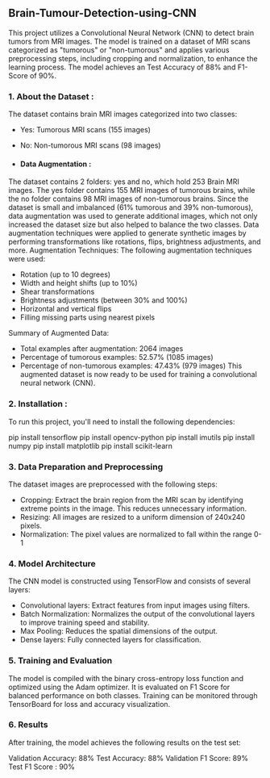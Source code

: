 ## Brain-Tumour-Detection-using-CNN

This project utilizes a Convolutional Neural Network (CNN) to detect brain tumors from MRI images. The model is trained on a dataset of MRI scans categorized as "tumorous" or "non-tumorous" and applies various preprocessing steps, including cropping and normalization, to enhance the learning process. The model achieves an Test Accuracy of 88% and F1-Score of 90%.

### 1. About the Dataset : 
The dataset contains brain MRI images categorized into two classes:
* Yes: Tumorous MRI scans (155 images)
* No: Non-tumorous MRI scans (98 images)

* #### Data Augmentation : 

The dataset contains 2 folders: yes and no, which hold 253 Brain MRI images. The yes folder contains 155 MRI images of tumorous brains, while the no folder contains 98 MRI images of non-tumorous brains. Since the dataset is small and imbalanced (61% tumorous and 39% non-tumorous), data augmentation was used to generate additional images, which not only increased the dataset size but also helped to balance the two classes. Data augmentation techniques were applied to generate synthetic images by performing transformations like rotations, flips, brightness adjustments, and more. 
Augmentation Techniques:
The following augmentation techniques were used:

* Rotation (up to 10 degrees)
* Width and height shifts (up to 10%)
* Shear transformations
* Brightness adjustments (between 30% and 100%)
* Horizontal and vertical flips
* Filling missing parts using nearest pixels

Summary of Augmented Data:
* Total examples after augmentation: 2064 images
* Percentage of tumorous examples: 52.57% (1085 images)
* Percentage of non-tumorous examples: 47.43% (979 images)
This augmented dataset is now ready to be used for training a convolutional neural network (CNN).

### 2. Installation : 
To run this project, you'll need to install the following dependencies:

pip install tensorflow
pip install opencv-python
pip install imutils
pip install numpy
pip install matplotlib
pip install scikit-learn

### 3. Data Preparation and Preprocessing
The dataset images are preprocessed with the following steps:
* Cropping: Extract the brain region from the MRI scan by identifying extreme points in the image. This reduces unnecessary information.
* Resizing: All images are resized to a uniform dimension of 240x240 pixels.
* Normalization: The pixel values are normalized to fall within the range 0-1

### 4. Model Architecture
The CNN model is constructed using TensorFlow and consists of several layers:
* Convolutional layers: Extract features from input images using filters.
* Batch Normalization: Normalizes the output of the convolutional layers to improve training speed and stability.
* Max Pooling: Reduces the spatial dimensions of the output.
* Dense layers: Fully connected layers for classification.

### 5. Training and Evaluation
The model is compiled with the binary cross-entropy loss function and optimized using the Adam optimizer. It is evaluated on F1 Score for balanced performance on both classes.
Training can be monitored through TensorBoard for loss and accuracy visualization.

### 6. Results
After training, the model achieves the following results on the test set:

Validation Accuracy: 88%
Test Accuracy: 88%
Validation F1 Score: 89%
Test F1 Score : 90%

